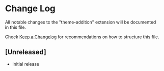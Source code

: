 # Change Log
All notable changes to the "theme-addition" extension will be documented in this file.

Check [Keep a Changelog](http://keepachangelog.com/) for recommendations on how to structure this file.

## [Unreleased]
- Initial release
